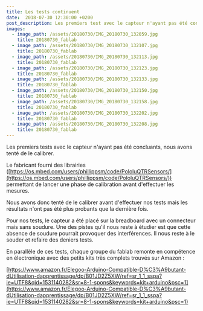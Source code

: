 ```yaml
---
title: Les tests continuent
date:  2018-07-30 12:30:00 +0200
post_description: Les premiers test avec le capteur n'ayant pas été concluant, nous avons tenté de le calibrer.
images:
  - image_path: /assets/20180730/IMG_20180730_132059.jpg
    title: 20180730_fablab
  - image_path: /assets/20180730/IMG_20180730_132107.jpg
    title: 20180730_fablab
  - image_path: /assets/20180730/IMG_20180730_132113.jpg
    title: 20180730_fablab
  - image_path: /assets/20180730/IMG_20180730_132123.jpg
    title: 20180730_fablab
  - image_path: /assets/20180730/IMG_20180730_132133.jpg
    title: 20180730_fablab
  - image_path: /assets/20180730/IMG_20180730_132150.jpg
    title: 20180730_fablab
  - image_path: /assets/20180730/IMG_20180730_132158.jpg
    title: 20180730_fablab
  - image_path: /assets/20180730/IMG_20180730_132202.jpg
    title: 20180730_fablab
  - image_path: /assets/20180730/IMG_20180730_132208.jpg
    title: 20180730_fablab
---
```


Les premiers tests avec le capteur n'ayant pas été concluants, nous avons tenté de le calibrer.

Le fabricant fourni des librairies ([https://os.mbed.com/users/phillippsm/code/PololuQTRSensors/](https://os.mbed.com/users/phillippsm/code/PololuQTRSensors/)) permettant de lancer une phase de calibration avant d'effectuer les mesures.

Nous avons donc tenté de le calibrer avant d'effectuer nos tests mais les résultats n'ont pas été plus probants que la dernière fois.

Pour nos tests, le capteur a été placé sur la breadboard avec un connecteur mais sans soudure. Une des pistes qu'il nous reste à étudier est que cette absence de soudure pourrait provoquer des interférences. Il nous reste à le souder et refaire des deniers tests.

En parallèle de ces tests, chaque groupe du fablab remonte en compétence en électronique avec des petits kits très complets trouvés sur Amazon :

[https://www.amazon.fr/Elegoo-Arduino-Compatible-D%C3%A9butant-dUtilisation-dapprentissage/dp/B01JD2Z5XW/ref=sr_1_1_sspa?ie=UTF8&qid=1531140282&sr=8-1-spons&keywords=kit+arduino&psc=1](https://www.amazon.fr/Elegoo-Arduino-Compatible-D%C3%A9butant-dUtilisation-dapprentissage/dp/B01JD2Z5XW/ref=sr_1_1_sspa?ie=UTF8&qid=1531140282&sr=8-1-spons&keywords=kit+arduino&psc=1)